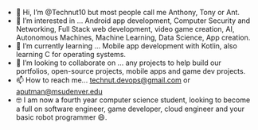 - 👋 Hi, I’m @Technut10 but most people call me Anthony, Tony or Ant. 
- 👀 I’m interested in ... Android app development, Computer Security and Networking, Full Stack web development, video game creation, AI, Autonomous Machines, Machine Learning, Data Science, App creation. 
- 🌱 I’m currently learning ... Mobile app development with Kotlin, also learning C for operating systems.
- 💞️ I’m looking to collaborate on ... any projects to help build our portfolios, open-source projects, mobile apps and game dev projects.
- 📫 How to reach me... technut.devops@gmail.com or aputman@msudenver.edu
- 🤓   I am now a fourth year computer science student, looking to become a full on software engineer, game developer, cloud engineer and your basic robot programmer 😄.
<!---
Technut10/Technut10 is a ✨ special ✨ repository because its `README.md` (this file) appears on your GitHub profile.
You can click the Preview link to take a look at your changes.
--->

